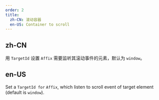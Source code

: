 ```yaml
---
order: 2
title:
  zh-CN: 滚动容器
  en-US: Container to scroll
---
```


## zh-CN
用 `TargetId` 设置 `Affix` 需要监听其滚动事件的元素，默认为 `window`。


## en-US
Set a `TargetId for` `Affix`, which listen to scroll event of target element (default is `window`).
